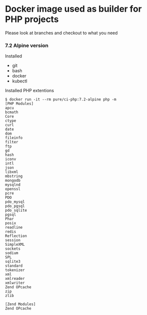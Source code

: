 # Docker image used as builder for PHP projects

Please look at branches and checkout to what you need

### 7.2 Alpine version

Installed

- git
- bash
- docker
- kubectl

Installed PHP extentions

```
$ docker run -it --rm pure/ci-php:7.2-alpine php -m
[PHP Modules]
apcu
bcmath
Core
ctype
curl
date
dom
fileinfo
filter
ftp
gd
hash
iconv
intl
json
libxml
mbstring
mongodb
mysqlnd
openssl
pcre
PDO
pdo_mysql
pdo_pgsql
pdo_sqlite
pgsql
Phar
posix
readline
redis
Reflection
session
SimpleXML
sockets
sodium
SPL
sqlite3
standard
tokenizer
xml
xmlreader
xmlwriter
Zend OPcache
zip
zlib

[Zend Modules]
Zend OPcache
```
